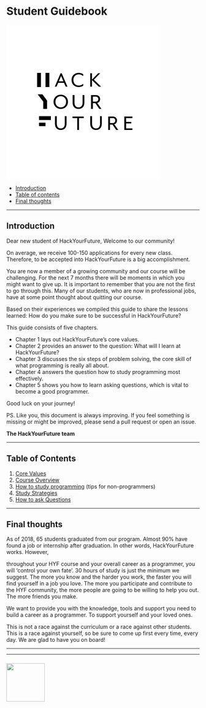 # Student Guidebook

![](./images/hyf-logo.png)

* [Introduction](#introduction)
* [Table of contents](#table-of-contents)
* [Final thoughts](#final-thoughts)

---

## Introduction

Dear new student of HackYourFuture, Welcome to our community!

On average, we receive 100-150 applications for every new class. Therefore, to be accepted into HackYourFuture is a big accomplishment.

You are now a member of a growing community and our course will be challenging. For the next 7 months there will be moments in which you might want to give up. It is important to remember that you are not the first to go through this. Many of our students, who are now in professional jobs, have at some point thought about quitting our course.

Based on their experiences we compiled this guide to share the lessons learned: How do you make sure to be successful in HackYourFuture?

This guide consists of five chapters. 
* Chapter 1 lays out HackYourFuture’s core values.
* Chapter 2 provides an answer to the question: What will I learn at HackYourFuture? 
* Chapter 3 discusses the six steps of problem solving, the core skill of what programming is really all about. 
* Chapter 4 answers the question how to study programming most effectively. 
* Chapter 5 shows you how to learn asking questions, which is vital to become a good programmer.

Good luck on your journey!

PS. Like you, this document is always improving. If you feel something is missing or might be improved, please send a pull request or open an issue.

__The HackYourFuture team__

---

## Table of Contents

1. [Core Values](./00-core-values.md)
1. [Course Overview](./01-course-overview.md) 
1. [How to study programming](./02-how-to-study-programming.md) (tips for non-programmers)
1. [Study Strategies](./03-study-strategies.md)
1. [How to ask Questions](./04-how-to-ask-questions.md)

---

## Final thoughts 

As of 2018, 65 students graduated from our program. Almost 90% have found a job or internship after graduation. In other words, HackYourFuture works. However,

throughout your HYF course and your overall career as a programmer, you will ‘control your own fate’. 30 hours of study is just the minimum we suggest. The more you know and the harder you work, the faster you will find yourself in a job you love. The more you participate and contribute to the HYF community, the more people are going to be willing to help you out. The more friends you make.

We want to provide you with the knowledge, tools and support you need to build a career as a programmer. To support yourself and your loved ones.

This is not a race against the curriculum or a race against other students. This is a race against yourself, so be sure to come up first every time, every day.
We are glad to have you on board!

___
___
### <a href="https://hackyourfuture.be" target="_blank"><img src="https://pbs.twimg.com/profile_images/984474625009741824/Bs_qKx6-_400x400.jpg" width="100" height="100"></img></a>
